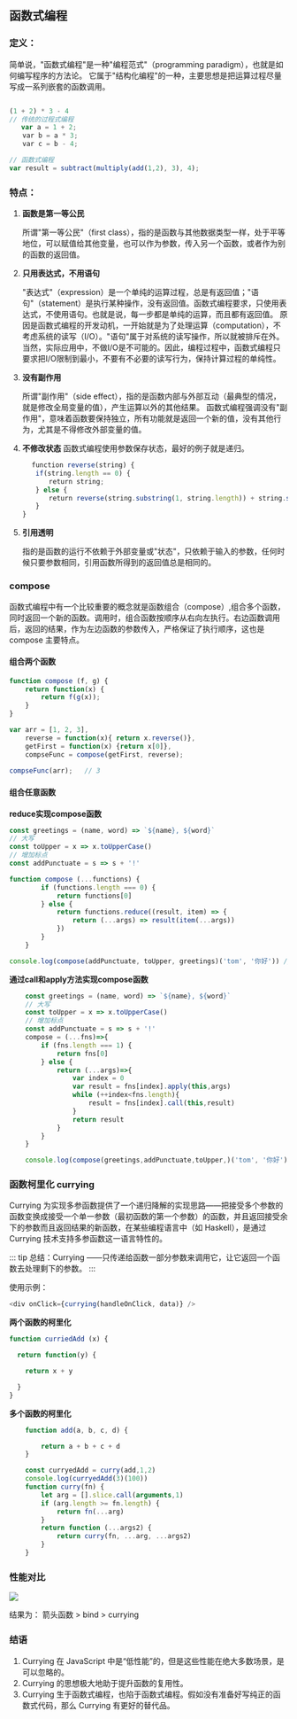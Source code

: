 ## 函数式编程

### 定义： 
简单说，"函数式编程"是一种"编程范式"（programming paradigm），也就是如何编写程序的方法论。
它属于"结构化编程"的一种，主要思想是把运算过程尽量写成一系列嵌套的函数调用。

```js

(1 + 2) * 3 - 4
// 传统的过程式编程
   var a = 1 + 2;
　　var b = a * 3;
　　var c = b - 4;

// 函数式编程
var result = subtract(multiply(add(1,2), 3), 4);
```

### 特点： 
1. **函数是第一等公民**
   
   所谓"第一等公民"（first class），指的是函数与其他数据类型一样，处于平等地位，可以赋值给其他变量，也可以作为参数，传入另一个函数，或者作为别的函数的返回值。
2. **只用表达式，不用语句**
   
   "表达式"（expression）是一个单纯的运算过程，总是有返回值；"语句"（statement）是执行某种操作，没有返回值。函数式编程要求，只使用表达式，不使用语句。也就是说，每一步都是单纯的运算，而且都有返回值。
   原因是函数式编程的开发动机，一开始就是为了处理运算（computation），不考虑系统的读写（I/O）。"语句"属于对系统的读写操作，所以就被排斥在外。
   当然，实际应用中，不做I/O是不可能的。因此，编程过程中，函数式编程只要求把I/O限制到最小，不要有不必要的读写行为，保持计算过程的单纯性。
3. **没有副作用**
    
   所谓"副作用"（side effect），指的是函数内部与外部互动（最典型的情况，就是修改全局变量的值），产生运算以外的其他结果。
   函数式编程强调没有"副作用"，意味着函数要保持独立，所有功能就是返回一个新的值，没有其他行为，尤其是不得修改外部变量的值。
4. **不修改状态**
   函数式编程使用参数保存状态，最好的例子就是递归。
   
```js
    　function reverse(string) {
　　　　if(string.length == 0) {
　　　　　　return string;
　　　　} else {
　　　　　　return reverse(string.substring(1, string.length)) + string.substring(0, 1);
　　　　}
　　}
```

5. **引用透明**
   
   指的是函数的运行不依赖于外部变量或"状态"，只依赖于输入的参数，任何时候只要参数相同，引用函数所得到的返回值总是相同的。


### compose

函数式编程中有一个比较重要的概念就是函数组合（compose）,组合多个函数，同时返回一个新的函数。调用时，组合函数按顺序从右向左执行。右边函数调用后，返回的结果，作为左边函数的参数传入，严格保证了执行顺序，这也是compose 主要特点。

#### 组合两个函数

```js
function compose (f, g) {
    return function(x) {
        return f(g(x));
    }
}

var arr = [1, 2, 3],
    reverse = function(x){ return x.reverse()},
    getFirst = function(x) {return x[0]},
    compseFunc = compose(getFirst, reverse);
    
compseFunc(arr);   // 3
```
#### 组合任意函数

**reduce实现compose函数**
``` js
const greetings = (name, word) => `${name}, ${word}`
// 大写
const toUpper = x => x.toUpperCase()
// 增加标点
const addPunctuate = s => s + '!'

function compose (...functions) {
        if (functions.length === 0) {
            return functions[0]
        } else {
            return functions.reduce((result, item) => {
                return (...args) => result(item(...args))
            })
        }
    }

console.log(compose(addPunctuate, toUpper, greetings)('tom', '你好')) // TOM,你好！
```

**通过call和apply方法实现compose函数**
```js
    const greetings = (name, word) => `${name}, ${word}`
    // 大写
    const toUpper = x => x.toUpperCase()
    // 增加标点
    const addPunctuate = s => s + '!'
    compose = (...fns)=>{
        if (fns.length === 1) {
            return fns[0]
        } else {
            return (...args)=>{
                var index = 0
                var result = fns[index].apply(this,args)
                while (++index<fns.length){
                    result = fns[index].call(this,result)
                }
                return result
            }
        }
    }

    console.log(compose(greetings,addPunctuate,toUpper,)('tom', '你好'))
```

### 函数柯里化 currying

Currying 为实现多参函数提供了一个递归降解的实现思路——把接受多个参数的函数变换成接受一个单一参数（最初函数的第一个参数）的函数，并且返回接受余下的参数而且返回结果的新函数，在某些编程语言中（如 Haskell），是通过 Currying 技术支持多参函数这一语言特性的。


::: tip
 总结：Currying ——只传递给函数一部分参数来调用它，让它返回一个函数去处理剩下的参数。
:::

使用示例：
```js
<div onClick={currying(handleOnClick, data)} />
```

**两个函数的柯里化**
```js
function curriedAdd (x) {

  return function(y) {

    return x + y

  }
}

```

**多个函数的柯里化**

```js
    function add(a, b, c, d) {

        return a + b + c + d
    }

    const curryedAdd = curry(add,1,2)
    console.log(curryedAdd(3)(100))
    function curry(fn) {
        let arg = [].slice.call(arguments,1)
        if (arg.length >= fn.length) {
            return fn(...arg)
        }
        return function (...args2) {
            return curry(fn, ...arg, ...args2)
        }
    }
```

### 性能对比
![](https://user-gold-cdn.xitu.io/2018/5/8/1633e3ce88971668?imageView2/0/w/1280/h/960/format/webp/ignore-error/1)

结果为： 箭头函数 > bind > currying
### 结语
1. Currying 在 JavaScript 中是“低性能”的，但是这些性能在绝大多数场景，是可以忽略的。
2. Currying 的思想极大地助于提升函数的复用性。
3. Currying 生于函数式编程，也陷于函数式编程。假如没有准备好写纯正的函数式代码，那么 Currying 有更好的替代品。

